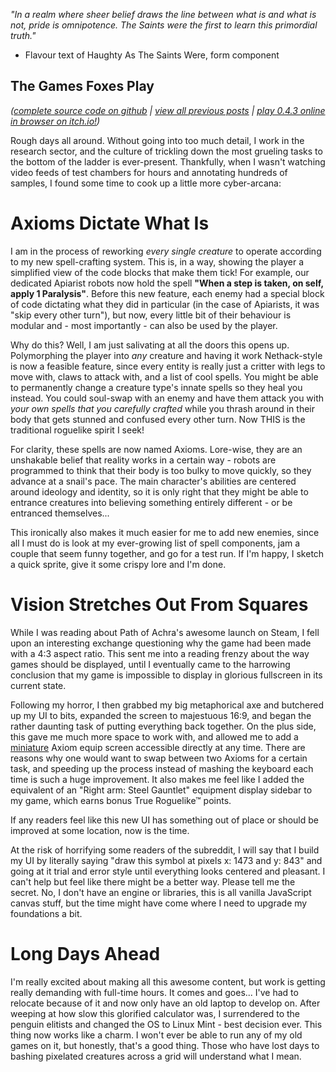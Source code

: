 *"In a realm where sheer belief draws the line between what is and what is not, pride is omnipotence. The Saints were the first to learn this primordial truth."*

- Flavour text of Haughty As The Saints Were, form component

## The Games Foxes Play
*([complete source code on github](https://github.com/Oneirical/The-Games-Foxes-Play) | [view all previous posts](https://github.com/Oneirical/The-Games-Foxes-Play/tree/main/design/Development%20Logs) | [play 0.4.3 online in browser on itch.io!](https://oneirical.itch.io/tgfp))*

Rough days all around. Without going into too much detail, I work in the research sector, and the culture of trickling down the most grueling tasks to the bottom of the ladder is ever-present. Thankfully, when I wasn't watching video feeds of test chambers for hours and annotating hundreds of samples, I found some time to cook up a little more cyber-arcana:

# Axioms Dictate What Is

I am in the process of reworking *every single creature* to operate according to my new spell-crafting system. This is, in a way, showing the player a simplified view of the code blocks that make them tick! For example, our dedicated Apiarist robots now hold the spell **"When a step is taken, on self, apply 1 Paralysis"**. Before this new feature, each enemy had a special block of code dictating what they did in particular (in the case of Apiarists, it was "skip every other turn"), but now, every little bit of their behaviour is modular and - most importantly - can also be used by the player.

Why do this? Well, I am just salivating at all the doors this opens up. Polymorphing the player into *any* creature and having it work Nethack-style is now a feasible feature, since every entity is really just a critter with legs to move with, claws to attack with, and a list of cool spells. You might be able to permanently change a creature type's innate spells so they heal you instead. You could soul-swap with an enemy and have them attack you with *your own spells that you carefully crafted* while you thrash around in their body that gets stunned and confused every other turn. Now THIS is the traditional roguelike spirit I seek!

For clarity, these spells are now named Axioms. Lore-wise, they are an unshakable belief that reality works in a certain way - robots are programmed to think that their body is too bulky to move quickly, so they advance at a snail's pace. The main character's abilities are centered around ideology and identity, so it is only right that they might be able to entrance creatures into believing something entirely different - or be entranced themselves...

This ironically also makes it much easier for me to add new enemies, since all I must do is look at my ever-growing list of spell components, jam a couple that seem funny together, and go for a test run. If I'm happy, I sketch a quick sprite, give it some crispy lore and I'm done.

# Vision Stretches Out From Squares

While I was reading about Path of Achra's awesome launch on Steam, I fell upon an interesting exchange questioning why the game had been made with a 4:3 aspect ratio. This sent me into a reading frenzy about the way games should be displayed, until I eventually came to the harrowing conclusion that my game is impossible to display in glorious fullscreen in its current state.

Following my horror, I then grabbed my big metaphorical axe and butchered up my UI to bits, expanded the screen to majestuous 16:9, and began the rather daunting task of putting everything back together. On the plus side, this gave me much more space to work with, and allowed me to add a [miniature]() Axiom equip screen accessible directly at any time. There are reasons why one would want to swap between two Axioms for a certain task, and speeding up the process instead of mashing the keyboard each time is such a huge improvement. It also makes me feel like I added the equivalent of an "Right arm: Steel Gauntlet" equipment display sidebar to my game, which earns bonus True Roguelike™ points.

If any readers feel like this new UI has something out of place or should be improved at some location, now is the time.

At the risk of horrifying some readers of the subreddit, I will say that I build my UI by literally saying "draw this symbol at pixels x: 1473 and y: 843" and going at it trial and error style until everything looks centered and pleasant. I can't help but feel like there might be a better way. Please tell me the secret. No, I don't have an engine or libraries, this is all vanilla JavaScript canvas stuff, but the time might have come where I need to upgrade my foundations a bit.

# Long Days Ahead

I'm really excited about making all this awesome content, but work is getting really demanding with full-time hours. It comes and goes... I've had to relocate because of it and now only have an old laptop to develop on. After weeping at how slow this glorified calculator was, I surrendered to the penguin elitists and changed the OS to Linux Mint - best decision ever. This thing now works like a charm. I won't ever be able to run any of my old games on it, but honestly, that's a good thing. Those who have lost days to bashing pixelated creatures across a grid will understand what I mean.